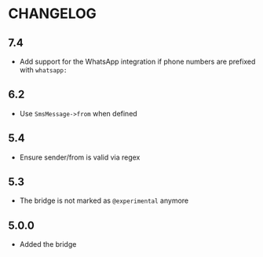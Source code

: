 CHANGELOG
=========

7.4
---

 * Add support for the WhatsApp integration if phone numbers are prefixed with `whatsapp:`

6.2
---

 * Use `SmsMessage->from` when defined

5.4
---

* Ensure sender/from is valid via regex

5.3
---

 * The bridge is not marked as `@experimental` anymore

5.0.0
-----

 * Added the bridge
